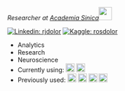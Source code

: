 <p><em>Researcher at <a href="https://www.imb.sinica.edu.tw/en/">Academia Sinica</a><img src="https://media.giphy.com/media/QXhSr6NDR4F5t69GL8/giphy.gif" width="30">
</em></p>


[![Linkedin: rjdolor](https://img.shields.io/badge/-rjdolor-blue?style=flat-square&logo=Linkedin&logoColor=white&link=https://www.linkedin.com/in/rjdolor/)](https://www.linkedin.com/in/rjdolor/)
[![Kaggle: rosdolor](https://img.shields.io/badge/-rosdolor-lightpink?style=flat-square&logo=Kaggle&logoColor=blue&link=https://www.kaggle.com/rosdolor&style=social)](https://www.kaggle.com/rosdolor)<!--[![GitHub: rdolor](https://img.shields.io/badge/-rdolor-gray?style=flat-square&logo=GitHub&logoColor=white&link=https://github.com/rdolor)](https://github.com/rdolor)-->
<!-- [![GitHub rdolor](https://img.shields.io/github/followers/rdolor?label=follow&style=social)](https://github.com/rdolor) -->


<!-- <p>
  <em>
    I enjoy doing research <img src="https://media.giphy.com/media/VDdh2wgmzsXAc7FCd7/giphy.gif" width="30"> and programming <img src="https://media.giphy.com/media/cIn5fTcjnKhStIeAef/giphy.gif" width="30">. I know I still have so much to improve on both... so I try to stay vigilant <img src="https://media.giphy.com/media/3ohhwfzFXF9DGuSYVi/giphy.gif" width="30"> on what to learn next. I just started being more active on GitHub last year, I hope to be able to spend more time contributing here. <img src="https://media.giphy.com/media/VFrEmXsEmaT8zyR8Vy/giphy.gif" width="30">
  </em>  
</p>
<br>

![Ros's github stats](https://github-readme-stats.vercel.app/api?username=rdolor&show_icons=true&hide_border=true)
<br> -->

<ul>
  <li>Analytics</li>
  <li>Research</li>
  <li>Neuroscience</li>
  
  <li>Currently using: 
  <code><img height="20" src="https://cdn-icons-png.flaticon.com/512/5968/5968350.png"></code>
  <code><img height="20" src="https://www.r-project.org/logo/Rlogo.png"></code>
  </li>
  
  <li>Previously used: 
  <code><img height="20" src="https://cdn.icon-icons.com/icons2/2699/PNG/512/tensorflow_logo_icon_168671.png"></code>
  <code><img height="20" src="https://cdn-icons-png.flaticon.com/512/5968/5968342.png"></code>
  <code><img height="20" src="https://cdn.icon-icons.com/icons2/2699/PNG/512/sas_logo_icon_170761.png"></code>
  <code><img height="20" src="https://cdn.worldvectorlogo.com/logos/tableau-software.svg"></code>
  </li>
  <!-- <li>Currently learning: <code><img height="20" src="https://cdn.icon-icons.com/icons2/2107/PNG/512/file_type_scala_icon_130180.png"></code><code><img height="20" src="https://cdn.icon-icons.com/icons2/2699/PNG/512/pytorch_logo_icon_170820.png"></code></li> -->
</ul>

<!--

### Hi there 👋

**rdolor/rdolor** is a ✨ _special_ ✨ repository because its `README.md` (this file) appears on your GitHub profile.

Here are some ideas to get you started:

- 🔭 I’m currently working on ...
- 🌱 I’m currently learning ...
- 👯 I’m looking to collaborate on ...
- 🤔 I’m looking for help with ...
- 💬 Ask me about ...
- 📫 How to reach me: ...
- 😄 Pronouns: ...
- ⚡ Fun fact: ...
-->
